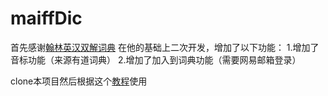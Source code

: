 # maiffDic

首先感谢[翰林英汉双解词典](https://chrome.google.com/webstore/detail/%E7%BF%B0%E6%9E%97%E8%8B%B1%E6%B1%89%E5%8F%8C%E8%A7%A3%E8%AF%8D%E5%85%B8/fidicgekecdkdmkjghdgadgdmcfodfid?hl=zh-CN)
在他的基础上二次开发，增加了以下功能：
1.增加了音标功能（来源有道词典）
2.增加了加入到词典功能（需要网易邮箱登录）

clone本项目然后根据这个[教程](http://jingyan.baidu.com/article/0f5fb099cbe5486d8334ea2c.html)使用
